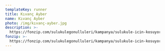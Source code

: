```yaml
---
templateKey: runner
title: Kıvanç Ayber
name: Kıvanç Ayber
photo: /img/kıvanç-ayber.jpg
description: >-
  https://fonzip.com/sulukulegonulluleri/kampanya/sulukule-icin-kosuyorum--okulu-terki-onluyorum--6
fonzip: >-
  https://fonzip.com/sulukulegonulluleri/kampanya/sulukule-icin-kosuyorum--okulu-terki-onluyorum--6
---
```


